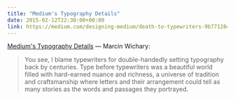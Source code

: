 ```yaml
---
title: "Medium's Typography Details"
date: 2015-02-12T22:30:00+00:00
link: https://medium.com/designing-medium/death-to-typewriters-9b7712847639
---
```

[Medium's Typography Details](https://medium.com/designing-medium/death-to-typewriters-9b7712847639) &mdash; 
Marcin Wichary: 

> You see, I blame typewriters for double-handedly setting typography back by centuries. Type before typewriters was a beautiful world filled with hard-earned nuance and richness, a universe of tradition and craftsmanship where letters and their arrangement could tell as many stories as the words and passages they portrayed.